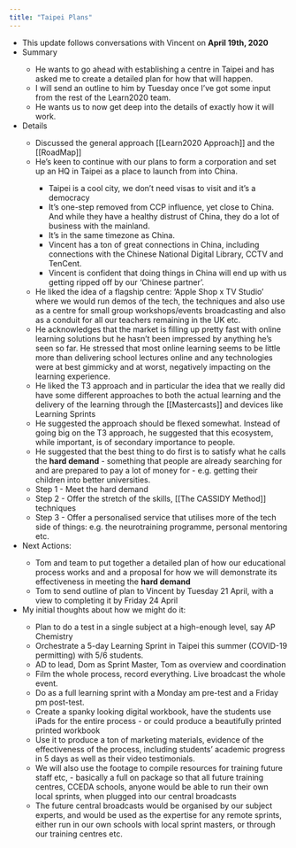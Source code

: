 ```yaml
---
title: "Taipei Plans"
---
```


- This update follows conversations with Vincent on **April 19th, 2020**<span id='syIWo90cq'/>
- Summary<span id='BLipTxzTJ'/>
    - He wants to go ahead with establishing a centre in Taipei and has asked me to create a detailed plan for how that will happen.<span id='LwM_MXkOr'/>
    - I will send an outline to him by Tuesday once I’ve got some input from the rest of the Learn2020 team.<span id='fHDEiJvPu'/>
    - He wants us to now get deep into the details of exactly how it will work.<span id='oXEO0M-Cc'/>
- Details<span id='dOjqhjb6t'/>
    - Discussed the general approach [[Learn2020 Approach]] and the [[RoadMap]]<span id='dGW3bofGq'/>
    - He’s keen to continue with our plans to form a corporation and set up an HQ in Taipei as a place to launch from into China.<span id='WwlOpUy6I'/>
        - Taipei is a cool city, we don’t need visas to visit and it’s a democracy<span id='CgLUfBlga'/>
        - It’s one-step removed from CCP influence, yet close to China. And while they have a healthy distrust of China, they do a lot of business with the mainland.<span id='zjQFAuK8_'/>
        - It’s in the same timezone as China.<span id='k_XeAE8NX'/>
        - Vincent has a ton of great connections in China, including connections with the Chinese National Digital Library, CCTV and TenCent.<span id='-qmjPR8n0'/>
        - Vincent is confident that doing things in China will end up with us getting ripped off by our ‘Chinese partner’.<span id='05aECN1Jt'/>
    - He liked the idea of a flagship centre: ‘Apple Shop x TV Studio’ where we would run demos of the tech, the techniques and also use as a centre for small group workshops/events broadcasting and also as a conduit for all our teachers remaining in the UK etc.<span id='g3nJwTcRF'/>
    - He acknowledges that the market is filling up pretty fast with online learning solutions but he hasn’t been impressed by anything he’s seen so far. He stressed that most online learning seems to be little more than delivering school lectures online and any technologies were at best gimmicky and at worst, negatively impacting on the learning experience.<span id='tH5QaLNvk'/>
    - He liked the T3 approach and in particular the idea that we really did have some different approaches to both the actual learning and the delivery of the learning through the [[Mastercasts]] and devices like Learning Sprints<span id='NYTxwcT8X'/>
    - He suggested the approach should be flexed somewhat. Instead of going big on the T3 approach, he suggested that this ecosystem, while important, is of secondary importance to people.<span id='HvN8vDCri'/>
    - He suggested that the best thing to do first is to satisfy what he calls the **hard demand** - something that people are already searching for and are prepared to pay a lot of money for - e.g. getting their children into better universities.<span id='VLko97NIi'/>
    - Step 1 - Meet the hard demand<span id='kYbNXjrjr'/>
    - Step 2 - Offer the stretch of the skills, [[The CASSIDY Method]] techniques<span id='IE4XIJI5-'/>
    - Step 3 - Offer a personalised service that utilises more of the tech side of things: e.g. the neurotraining programme, personal mentoring etc.<span id='yVeCRjNOR'/>
- Next Actions:<span id='VoiHp00D2'/>
    - Tom and team to put together a detailed plan of how our educational process works and and a proposal for how we will demonstrate its effectiveness in meeting the **hard demand**<span id='OAvkm4fdh'/>
    - Tom to send outline of plan to Vincent by Tuesday 21 April, with a view to completing it by Friday 24 April<span id='SxtKe08gP'/>
- My initial thoughts about how we might do it:<span id='s8bXbnJqI'/>
    - Plan to do a test in a single subject at a high-enough level, say AP Chemistry<span id='fLFVxhilb'/>
    - Orchestrate a 5-day Learning Sprint in Taipei this summer (COVID-19 permitting) with 5/6 students.<span id='YU7bHxl8C'/>
    - AD to lead, Dom as Sprint Master, Tom as overview and coordination<span id='5cADat98c'/>
    - Film the whole process, record everything. Live broadcast the whole event.<span id='t_pzj60WN'/>
    - Do as a full learning sprint with a Monday am pre-test and a Friday pm post-test.<span id='SXZtKeKUJ'/>
    - Create a spanky looking digital workbook, have the students use iPads for the entire process - or could produce a beautifully printed printed workbook<span id='llFUW6a1c'/>
    - Use it to produce a ton of marketing materials, evidence of the effectiveness of the process, including students’ academic progress in 5 days as well as their video testimonials.<span id='ULL03gV3Y'/>
    - We will also use the footage to compile resources for training future staff etc, - basically a full on package so that all future training centres, CCEDA schools, anyone would be able to run their own local sprints, when plugged into our central broadcasts<span id='rWDVDAGYY'/>
    - The future central broadcasts would be organised by our subject experts, and would be used as the expertise for any remote sprints, either run in our own schools with local sprint masters, or through our training centres etc.<span id='W_DQ83V-7'/>
